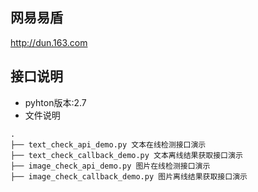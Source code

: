 ## 网易易盾
http://dun.163.com
## 接口说明

- pyhton版本:2.7
- 文件说明

```
.
├── text_check_api_demo.py 文本在线检测接口演示
├── text_check_callback_demo.py 文本离线结果获取接口演示
├── image_check_api_demo.py 图片在线检测接口演示
├── image_check_callback_demo.py 图片离线结果获取接口演示

```
